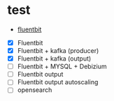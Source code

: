 # test

- [fluentbit](FLUENT.md)

- [x] Fluentbit
- [x] Fluentbit + kafka (producer)
- [x] Fluentbit + kafka (output)
- [ ] Fluentbit + MYSQL + Debizium
- [ ] Fluentbit output 
- [ ] Fluentbit output autoscaling
- [ ] opensearch
